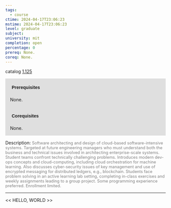 ```yaml
---
tags:
  - course
ctime: 2024-04-17T23:06:23
mstime: 2024-04-17T23:06:23
level: graduate
subject: 
university: mit
completion: open
percentage: 0
prereq: None.
coreq: None.
---
```


catalog [1.125](http://student.mit.edu/catalog/m1a.html#1.125)

<span style="display: block; padding: 15px; background-color: rgb(100, 100, 100, 0.2);"><font id="m_prereq234_0" style="display: block; font-family: Arial, sans-serif; font-weight: bold; padding: 5px">Prerequisites</font><br><span id="prereq234_0">None.</span></span>
<span style="display: block; padding: 15px; background-color: rgb(100, 100, 100, 0.2);"><font id="m_coreq234_0" style="display: block; font-family: Arial, sans-serif; font-weight: bold; padding: 5px">Corequisites</font><br><span id="coreq234_0">None.</span></span>

<font style="">Description:</font>
<font style="color: grey; font-size: 0.8rem;">Software architecting and design of cloud-based software-intensive systems. Targeted at future engineering managers who must understand both the business and technical issues involved in architecting enterprise-scale systems. Student teams confront technically challenging problems. Introduces modern dev-ops concepts and cloud-computing, including cloud orchestration for machine learning. Also discusses cyber-security issues of key management and use of encrypted messaging for distributed ledgers, e.g., blockchain. Students face problem solving in an active learning lab setting, completing in-class exercises and weekly assignments leading to a group project. Some programming experience preferred. Enrollment limited.</font>



---

<< HELLO, WORLD >>
